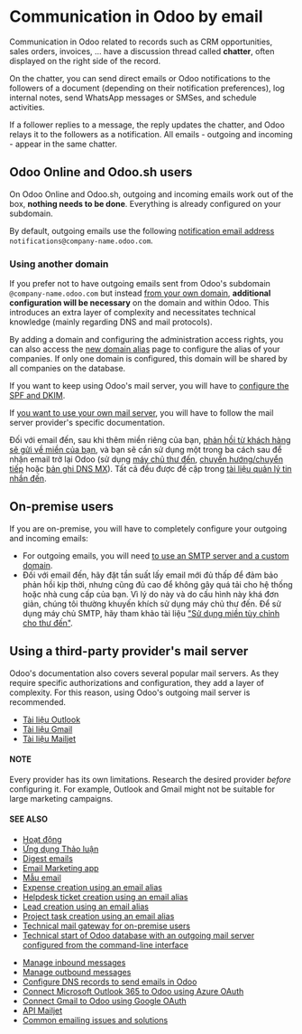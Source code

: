 # Communication in Odoo by email

Communication in Odoo related to records such as CRM opportunities, sales orders, invoices, ...
have a discussion thread called **chatter**, often displayed on the right side of the record.

On the chatter, you can send direct emails or Odoo notifications to the followers of a document
(depending on their notification preferences), log internal notes, send WhatsApp messages or SMSes,
and schedule activities.

If a follower replies to a message, the reply updates the chatter, and Odoo relays it to the
followers as a notification. All emails - outgoing and incoming - appear in the same chatter.

<a id="email-online-sh"></a>

## Odoo Online and Odoo.sh users

On Odoo Online and Odoo.sh, outgoing and incoming emails work out of the box, **nothing needs to be
done**. Everything is already configured on your subdomain.

By default, outgoing emails use the following [notification email address](email_communication/email_servers_outbound.md#email-outbound-notifications) `notifications@company-name.odoo.com`.

<a id="email-online-sh-domain"></a>

### Using another domain

If you prefer not to have outgoing emails sent from Odoo's subdomain `@company-name.odoo.com` but
instead [from your own domain](email_communication/email_servers_outbound.md#email-outbound-custom-domain), **additional configuration will
be necessary** on the domain and within Odoo. This introduces an extra layer of complexity and
necessitates technical knowledge (mainly regarding DNS and mail protocols).

By adding a domain and configuring the administration access rights, you can also access the
[new domain alias](email_communication/email_servers_outbound.md#email-outbound-alias-domain) page to configure the alias of your companies.
If only one domain is configured, this domain will be shared by all companies on the database.

If you want to keep using Odoo's mail server, you will have to [configure the SPF and DKIM](email_communication/email_domain.md#email-domain-spf).

If [you want to use your own mail server](email_communication/email_servers_outbound.md#email-outbound-custom-domain-smtp-server), you will
have to follow the mail server provider's specific documentation.

Đối với email đến, sau khi thêm miền riêng của bạn, [phản hồi từ khách hàng sẽ gửi về miền của bạn](email_communication/email_servers_inbound.md#email-inbound-custom-domain), và bạn sẽ cần sử dụng một trong ba cách sau để nhận email trở lại Odoo (sử dụng [máy chủ thư đến](email_communication/email_servers_inbound.md#email-inbound-custom-domain-incoming-server), [chuyển hướng/chuyển tiếp](email_communication/email_servers_inbound.md#email-inbound-custom-domain-redirections) hoặc [bản ghi DNS MX](email_communication/email_servers_inbound.md#email-inbound-custom-domain-mx)). Tất cả đều được đề cập trong [tài liệu quản lý tin nhắn đến](email_communication/email_servers_inbound.md).

<a id="email-on-premise"></a>

## On-premise users

If you are on-premise, you will have to completely configure your outgoing and incoming emails:

- For outgoing emails, you will need [to use an SMTP server and a custom domain](email_communication/email_servers_outbound.md#email-outbound-custom-domain-odoo-server).
- Đối với email đến, hãy đặt tần suất lấy email mới đủ thấp để đảm bảo phản hồi kịp thời, nhưng cũng đủ cao để không gây quá tải cho hệ thống hoặc nhà cung cấp của bạn. Vì lý do này và do cấu hình này khá đơn giản, chúng tôi thường khuyến khích sử dụng máy chủ thư đến. Để sử dụng máy chủ SMTP, hãy tham khảo tài liệu ["Sử dụng miền tùy chỉnh cho thư đến"](email_communication/email_servers_inbound.md#email-inbound-custom-domain).

<a id="email-third-party-server"></a>

## Using a third-party provider's mail server

Odoo's documentation also covers several popular mail servers. As they require specific
authorizations and configuration, they add a layer of complexity. For this reason, using Odoo's
outgoing mail server is recommended.

- [Tài liệu Outlook](email_communication/azure_oauth.md)
- [Tài liệu Gmail](email_communication/google_oauth.md)
- [Tài liệu Mailjet](email_communication/mailjet_api.md)

#### NOTE
Every provider has its own limitations. Research the desired provider *before* configuring it.
For example, Outlook and Gmail might not be suitable for large marketing campaigns.

#### SEE ALSO
- [Hoạt động](../essentials/activities.md)
- [Ứng dụng Thảo luận](../productivity/discuss.md)
- [Digest emails](companies/digest_emails.md)
- [Email Marketing app](../marketing/email_marketing.md)
- [Mẫu email](companies/email_template.md)
- [Expense creation using an email alias](../finance/expenses/log_expenses.md#expenses-email-expense)
- [Helpdesk ticket creation using an email alias](../services/helpdesk/overview/receiving_tickets.md#helpdesk-receiving-tickets-email-alias)
- [Lead creation using an email alias](../sales/crm/acquire_leads/email_manual.md#crm-configure-email-alias)
- [Project task creation using an email alias](../services/project/tasks/task_creation.md#task-creation-email-alias)
- [Technical mail gateway for on-premise users](../../administration/on_premise/email_gateway.md)
- [Technical start of Odoo database with an outgoing mail server configured from the
  command-line interface](../../developer/reference/cli.md#reference-cmdline-server-emails)

* [Manage inbound messages](email_communication/email_servers_inbound.md)
* [Manage outbound messages](email_communication/email_servers_outbound.md)
* [Configure DNS records to send emails in Odoo](email_communication/email_domain.md)
* [Connect Microsoft Outlook 365 to Odoo using Azure OAuth](email_communication/azure_oauth.md)
* [Connect Gmail to Odoo using Google OAuth](email_communication/google_oauth.md)
* [API Mailjet](email_communication/mailjet_api.md)
* [Common emailing issues and solutions](email_communication/faq.md)
